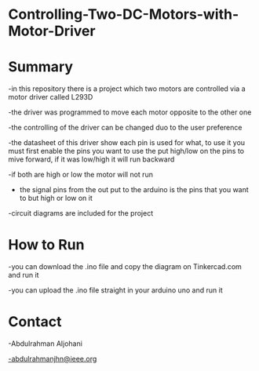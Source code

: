 # Controlling-Two-DC-Motors-with-Motor-Driver


# Summary

-in this repository there is a project which two motors are controlled via a motor driver called L293D

-the driver was programmed to move each motor opposite to the other one

-the controlling of the driver can be changed duo to the user preference 

-the datasheet of this driver show each pin is used for what, to use it you must first enable the pins you want to use the put high/low on the pins to mive forward,
if it was low/high it will run backward

-if both are high or low the motor will not run

- the signal pins from the out put to the arduino is the pins that you want to but high or low on it

-circuit diagrams are included for the project


# How to Run

-you can download the .ino file and copy the diagram on Tinkercad.com and run it

-you can upload the .ino file straight in your arduino uno and run it


# Contact

-Abdulrahman Aljohani

-abdulrahmanjhn@ieee.org
